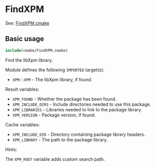 # FindXPM

See: [FindXPM.cmake](https://github.com/petk/php-build-system/blob/master/cmake/cmake/modules/FindXPM.cmake)

## Basic usage

```cmake
include(cmake/FindXPM.cmake)
```

Find the libXpm library.

Module defines the following `IMPORTED` target(s):

* `XPM::XPM` - The libXpm library, if found.

Result variables:

* `XPM_FOUND` - Whether the package has been found.
* `XPM_INCLUDE_DIRS` - Include directories needed to use this package.
* `XPM_LIBRARIES` - Libraries needed to link to the package library.
* `XPM_VERSION` - Package version, if found.

Cache variables:

* `XPM_INCLUDE_DIR` - Directory containing package library headers.
* `XPM_LIBRARY` - The path to the package library.

Hints:

The `XPM_ROOT` variable adds custom search path.

